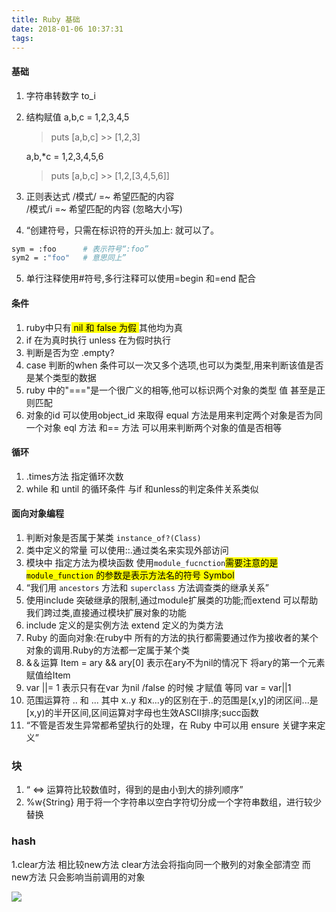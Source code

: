 ```yaml
---
title: Ruby 基础
date: 2018-01-06 10:37:31
tags:
---
```

#### 基础
1. 字符串转数字 to_i
2. 结构赋值  a,b,c = 1,2,3,4,5
    > puts [a,b,c] >> [1,2,3]
    
    a,b,*c = 1,2,3,4,5,6
    > puts [a,b,c] >> [1,2,[3,4,5,6]]
    
3. 正则表达式 /模式/ =~ 希望匹配的内容   
 /模式/i =~ 希望匹配的内容 (忽略大小写)
4. “创建符号，只需在标识符的开头加上: 就可以了。
 
```sh
sym = :foo      # 表示符号“:foo”
sym2 = :"foo"   # 意思同上”
```
5. 单行注释使用#符号,多行注释可以使用=begin 和=end 配合
#### 条件
1. ruby中只有<mark/> nil 和 false 为假 </mark>其他均为真
2. if 在为真时执行 unless 在为假时执行
3. 判断是否为空 .empty?
4. case 判断的when 条件可以一次又多个选项,也可以为类型,用来判断该值是否是某个类型的数据
5. ruby 中的"==="是一个很广义的相等,他可以标识两个对象的类型  值 甚至是正则匹配
6. 对象的id 可以使用object_id 来取得 equal 方法是用来判定两个对象是否为同一个对象 eql 方法 和== 方法 可以用来判断两个对象的值是否相等

#### 循环
1. .times方法 指定循环次数 
2. while 和 until 的循环条件 与if 和unless的判定条件关系类似

#### 面向对象编程

1. 判断对象是否属于某类 ```instance_of?(Class)```
2. 类中定义的常量 可以使用::.通过类名来实现外部访问
3. 模块中 指定方法为模块函数 使用```` module_fucnction ````<mark/>需要注意的是````module_function```` 的参数是表示方法名的符号 Symbol
4. “我们用 ````ancestors```` 方法和 ````superclass```` 方法调查类的继承关系”
5. 使用include 突破继承的限制,通过module扩展类的功能;而extend 可以帮助我们跨过类,直接通过模块扩展对象的功能
6. include 定义的是实例方法  extend 定义的为类方法
7. Ruby 的面向对象:在ruby中 所有的方法的执行都需要通过作为接收者的某个对象的调用.Ruby的方法都一定属于某个类
8. &＆运算  Item = ary && ary[0] 表示在ary不为nil的情况下 将ary的第一个元素赋值给Item
9. var ||= 1 表示只有在var 为nil /false 的时候 才赋值 等同 var = var||1
10. 范围运算符 .. 和 ... 其中 x..y 和x...y的区别在于..的范围是[x,y]的闭区间...是[x,y)的半开区间,区间运算对字母也生效ASCII排序;succ函数
11. “不管是否发生异常都希望执行的处理，在 Ruby 中可以用 ensure 关键字来定义”

### 块
1. “ <=> 运算符比较数值时，得到的是由小到大的排列顺序”
2. %w{String} 用于将一个字符串以空白字符切分成一个字符串数组，进行较少替换 

### hash

1.clear方法 相比较new方法 clear方法会将指向同一个散列的对象全部清空 而new方法 只会影响当前调用的对象
 

![](http://ostglltzu.bkt.clouddn.com/18-1-11/82115289.jpg)
